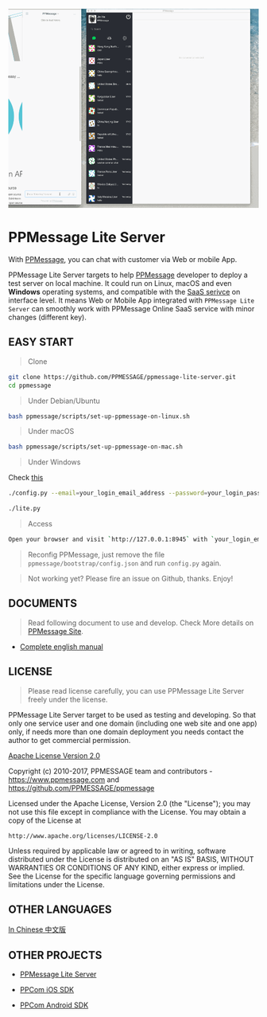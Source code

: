 
<!-- Customer             |  Service -->
<!-- :-------------------------:|:-------------------------: -->
<!-- ![](doc/ppcom.gif)  | ![](doc/ppkefu.gif) -->

<img src="doc/ppkefu-ppcom.gif" height=400px></img>


# PPMessage Lite Server

With [PPMessage](https://ppmessage.com), you can chat with customer via Web or mobile App.

PPMessage Lite Server targets to help [PPMessage](https://ppmessage.com) developer to deploy a test server on local machine. It could run on Linux, macOS and even **Windows** operating systems, and compatible with the [SaaS serivce](https://ppmessage.com) on interface level. It means Web or Mobile App integrated with `PPMessage Lite Server` can smoothly work with PPMessage Online SaaS service with minor changes (different key).


## EASY START

> Clone

```bash
git clone https://github.com/PPMESSAGE/ppmessage-lite-server.git
cd ppmessage
```

> Under Debian/Ubuntu


```bash
bash ppmessage/scripts/set-up-ppmessage-on-linux.sh
```

> Under macOS


```bash
bash ppmessage/scripts/set-up-ppmessage-on-mac.sh
```

> Under Windows


Check [this](doc/en-us/install-ppmessage-on-windows.md)



```bash
./config.py --email=your_login_email_address --password=your_login_password
```

```bash
./lite.py
```

> Access


```bash
Open your browser and visit `http://127.0.0.1:8945` with `your_login_email_address` and `your_login_password` to login.

```

> Reconfig PPMessage, just remove the file `ppmessage/bootstrap/config.json` and run `config.py` again.


> Not working yet? Please fire an issue on Github, thanks. Enjoy!

## DOCUMENTS

> Read following document to use and develop. Check More details on [PPMessage Site](https://ppmessage.com).

* [Complete english manual](https://ppmessage.gitbooks.io/ppbook-en/content/)


## LICENSE 

> Please read license carefully, you can use PPMessage Lite Server freely under the license.

PPMessage Lite Server target to be used as testing and developing. So that only one service user and one domain (including one web site and one app) only, if needs more than one domain deployment you needs contact the author to get commercial permission.

[Apache License Version 2.0](http://www.apache.org/licenses/LICENSE-2.0)

Copyright (c) 2010-2017, PPMESSAGE team and contributors - https://www.ppmessage.com and https://github.com/PPMESSAGE/ppmessage

Licensed under the Apache License, Version 2.0 (the "License");
you may not use this file except in compliance with the License.
You may obtain a copy of the License at

    http://www.apache.org/licenses/LICENSE-2.0

Unless required by applicable law or agreed to in writing, software
distributed under the License is distributed on an "AS IS" BASIS,
WITHOUT WARRANTIES OR CONDITIONS OF ANY KIND, either express or implied.
See the License for the specific language governing permissions and
limitations under the License.


## OTHER LANGUAGES

[In Chinese 中文版](doc/zh-cn/README.md)


## OTHER PROJECTS

* [PPMessage Lite Server](https://github.com/PPMESSAGE/ppmessage-lite-server)

* [PPCom iOS SDK](https://github.com/PPMESSAGE/ppcom-ios-sdk)

* [PPCom Android SDK](https://github.com/PPMESSAGE/ppcom-android-sdk)
